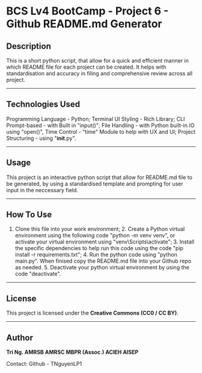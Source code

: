 # BCS Lv4 BootCamp - Project 6 - Github README.md Generator

## Description
This is a short python script, that allow for a quick and efficient manner in which README file for each project can be created. It helps with standardisation and accuracy in filing and comprehensive review across all project.

---

## Technologies Used
Programming Language - Python; Terminal UI Styling - Rich Library; CLI Prompt-based - with Built in "input()"; File Handling - with Python built-in IO using "open()", Time Control - "time" Module to help with UX and UI; Project Structuring - using "__init__.py".

---

## Usage
This project is an interactive python script that allow for README.md file to be generated, by using a standardised template and prompting for user input in the neccessary field.

---

## How To Use
1. Clone this file into your work environment; 2. Create a Python virtual environment using the following code "python -m venv venv", or activate your virtual environment using "venv\Scripts\activate"; 3. Install the specific dependencies to help run this code using the code "pip install -r requirements.txt"; 4. Run the python code using "python main.py". When finised copy the README.md file into your Github repo as needed. 5. Deactivate your python virtual environment by using the code "deactivate".

---

## License
This project is licensed under the **Creative Commons (CC0 / CC BY)**.

---

## Author
**Tri Ng. AMRSB AMRSC MBPR (Assoc.) ACIEH AISEP**

Contact: Github - TNguyenLP1
